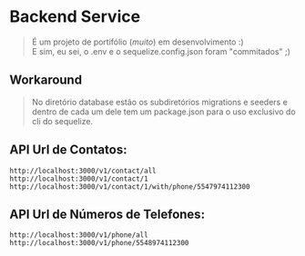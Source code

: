 # Backend Service

> É um projeto de portifólio (*muito*) em desenvolvimento :)  
> E sim, eu sei, o .env e o sequelize.config.json foram "commitados" ;)

## Workaround

> No diretório database estão os subdiretórios migrations e seeders e dentro de cada um dele tem um package.json para o uso exclusivo do cli do sequelize.

## API Url de Contatos:

```  
http://localhost:3000/v1/contact/all  
http://localhost:3000/v1/contact/1  
http://localhost:3000/v1/contact/1/with/phone/5547974112300  
```  

## API Url de Números de Telefones:

```  
http://localhost:3000/v1/phone/all  
http://localhost:3000/v1/phone/5548974112300  
```